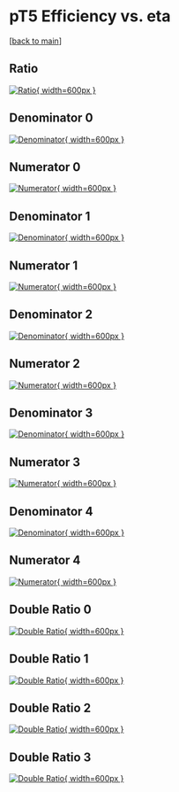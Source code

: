 # pT5 Efficiency vs. eta

[[back to main](./)]



## Ratio

[![Ratio](../mtv/var/pT5_vtr_321_0_eff_eta.png){ width=600px }](../mtv/var/pT5_vtr_321_0_eff_eta.pdf)

## Denominator 0

[![Denominator](../mtv/den/pT5_vtr_321_0_eff_eta_den0.png){ width=600px }](../mtv/den/pT5_vtr_321_0_eff_eta_den0.pdf)

## Numerator 0

[![Numerator](../mtv/num/pT5_vtr_321_0_eff_eta_num0.png){ width=600px }](../mtv/num/pT5_vtr_321_0_eff_eta_num0.pdf)

## Denominator 1

[![Denominator](../mtv/den/pT5_vtr_321_0_eff_eta_den1.png){ width=600px }](../mtv/den/pT5_vtr_321_0_eff_eta_den1.pdf)

## Numerator 1

[![Numerator](../mtv/num/pT5_vtr_321_0_eff_eta_num1.png){ width=600px }](../mtv/num/pT5_vtr_321_0_eff_eta_num1.pdf)

## Denominator 2

[![Denominator](../mtv/den/pT5_vtr_321_0_eff_eta_den2.png){ width=600px }](../mtv/den/pT5_vtr_321_0_eff_eta_den2.pdf)

## Numerator 2

[![Numerator](../mtv/num/pT5_vtr_321_0_eff_eta_num2.png){ width=600px }](../mtv/num/pT5_vtr_321_0_eff_eta_num2.pdf)

## Denominator 3

[![Denominator](../mtv/den/pT5_vtr_321_0_eff_eta_den3.png){ width=600px }](../mtv/den/pT5_vtr_321_0_eff_eta_den3.pdf)

## Numerator 3

[![Numerator](../mtv/num/pT5_vtr_321_0_eff_eta_num3.png){ width=600px }](../mtv/num/pT5_vtr_321_0_eff_eta_num3.pdf)

## Denominator 4

[![Denominator](../mtv/den/pT5_vtr_321_0_eff_eta_den4.png){ width=600px }](../mtv/den/pT5_vtr_321_0_eff_eta_den4.pdf)

## Numerator 4

[![Numerator](../mtv/num/pT5_vtr_321_0_eff_eta_num4.png){ width=600px }](../mtv/num/pT5_vtr_321_0_eff_eta_num4.pdf)

## Double Ratio 0

[![Double Ratio](../mtv/ratio/pT5_vtr_321_0_eff_eta_ratio0.png){ width=600px }](../mtv/ratio/pT5_vtr_321_0_eff_eta_ratio0.pdf)

## Double Ratio 1

[![Double Ratio](../mtv/ratio/pT5_vtr_321_0_eff_eta_ratio1.png){ width=600px }](../mtv/ratio/pT5_vtr_321_0_eff_eta_ratio1.pdf)

## Double Ratio 2

[![Double Ratio](../mtv/ratio/pT5_vtr_321_0_eff_eta_ratio2.png){ width=600px }](../mtv/ratio/pT5_vtr_321_0_eff_eta_ratio2.pdf)

## Double Ratio 3

[![Double Ratio](../mtv/ratio/pT5_vtr_321_0_eff_eta_ratio3.png){ width=600px }](../mtv/ratio/pT5_vtr_321_0_eff_eta_ratio3.pdf)

